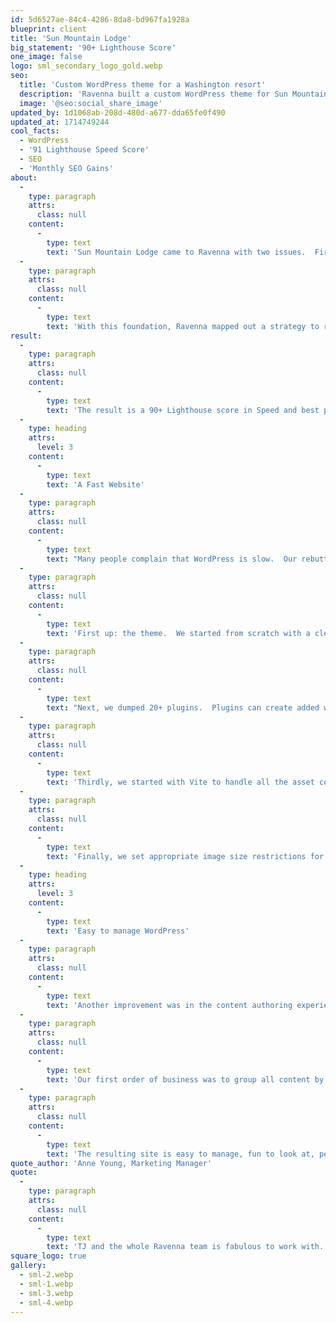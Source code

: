 ```yaml
---
id: 5d6527ae-84c4-4286-8da8-bd967fa1928a
blueprint: client
title: 'Sun Mountain Lodge'
big_statement: '90+ Lighthouse Score'
one_image: false
logo: sml_secondary_logo_gold.webp
seo:
  title: 'Custom WordPress theme for a Washington resort'
  description: 'Ravenna built a custom WordPress theme for Sun Mountain Lodge that has a Pagespeed score of 90+.'
  image: '@seo:social_share_image'
updated_by: 1d1068ab-208d-480d-a677-dda65fe0f490
updated_at: 1714749244
cool_facts:
  - WordPress
  - '91 Lighthouse Speed Score'
  - SEO
  - 'Monthly SEO Gains'
about:
  -
    type: paragraph
    attrs:
      class: null
    content:
      -
        type: text
        text: 'Sun Mountain Lodge came to Ravenna with two issues.  First, due to a new site launch, their SEO had taken a massive step backward. Second, the new site was not maintainable.  While it was WordPress, the developer had implemented the CMS in a way that made it very difficult to manage.   The site Also had a very Lighthouse score in the 60s.  '
  -
    type: paragraph
    attrs:
      class: null
    content:
      -
        type: text
        text: 'With this foundation, Ravenna mapped out a strategy to resolve the SOE issues, regain the lost ranking, and re-implement WordPress in an organized way that would support content authors.'
result:
  -
    type: paragraph
    attrs:
      class: null
    content:
      -
        type: text
        text: 'The result is a 90+ Lighthouse score in Speed and best practices. But more than that, the re-implemented WordPress was easy to manage, had a clear organization, and supported Sun Mountain Lodge so that it did not need an ongoing  retainer. '
  -
    type: heading
    attrs:
      level: 3
    content:
      -
        type: text
        text: 'A Fast Website'
  -
    type: paragraph
    attrs:
      class: null
    content:
      -
        type: text
        text: "Many people complain that WordPress is slow.  Our rebuttal to that argument is simple: Poorly developed or implemented themes are slow, sites with 30 plugins are slow, sites that don't minify assets are slow, and sites that use 1+ MB images are slow. So, let's talk about how we fixed this for Sun Mountain Lodge. "
  -
    type: paragraph
    attrs:
      class: null
    content:
      -
        type: text
        text: 'First up: the theme.  We started from scratch with a clean theme that followed WordPress best practices related to clean code and was organized in a way that allowed WordPress to do the heavy lifting. '
  -
    type: paragraph
    attrs:
      class: null
    content:
      -
        type: text
        text: "Next, we dumped 20+ plugins.  Plugins can create added weight to the page load because they often add front-end code that the developer didn't know about. We only use plugins that make content authoring easier.  This means plugins like Advanced Custom Fields.  "
  -
    type: paragraph
    attrs:
      class: null
    content:
      -
        type: text
        text: 'Thirdly, we started with Vite to handle all the asset compiling and modification. This lets us use live-reload in development, making the development process even faster.'
  -
    type: paragraph
    attrs:
      class: null
    content:
      -
        type: text
        text: 'Finally, we set appropriate image size restrictions for image uploads to support the content author as they create content for the site.  We also set up a Webp converter that converted every uploaded image into Webp, saving us a lot in page load.'
  -
    type: heading
    attrs:
      level: 3
    content:
      -
        type: text
        text: 'Easy to manage WordPress'
  -
    type: paragraph
    attrs:
      class: null
    content:
      -
        type: text
        text: 'Another improvement was in the content authoring experience.  Previously, the WP admin was confusing to manage.  The previous developer added most of the content to pages and then used slugs or magic numbers to find the correct content.  '
  -
    type: paragraph
    attrs:
      class: null
    content:
      -
        type: text
        text: 'Our first order of business was to group all content by type.  Rooms at the hotel, Activities, Specials, and more each have their own content type and relevant fields.  This allowed authors to find the right content and manage it easily.'
  -
    type: paragraph
    attrs:
      class: null
    content:
      -
        type: text
        text: 'The resulting site is easy to manage, fun to look at, performant and recovering its SEO ranking.'
quote_author: 'Anne Young, Marketing Manager'
quote:
  -
    type: paragraph
    attrs:
      class: null
    content:
      -
        type: text
        text: 'TJ and the whole Ravenna team is fabulous to work with. They are professional and very knowledgeable about web design, app design, and SEO. We were grateful to find and work with them.'
square_logo: true
gallery:
  - sml-2.webp
  - sml-1.webp
  - sml-3.webp
  - sml-4.webp
---
```

